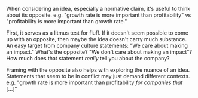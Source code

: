 When considering an idea, especially a normative claim, it's useful to think about its opposite.  e.g. "growth rate is more important than profitability" vs "profitability is more important than growth rate."

First, it serves as a litmus test for fluff.  If it doesn't seem possible to come up with an opposite, then maybe the idea doesn't carry much substance.  An easy target from company culture statements: "We care about making an impact." What's the opposite?  "We don't care about making an impact"?  How much does that statement *really* tell you about the company?

Framing with the opposite also helps with exploring the nuance of an idea.  Statements that seem to be in conflict may just demand different contexts.  e.g. "growth rate is more important than profitability _for companies that_ [...]"
